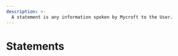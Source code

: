 ```yaml
---
description: >-
  A statement is any information spoken by Mycroft to the User.
---
```


# Statements